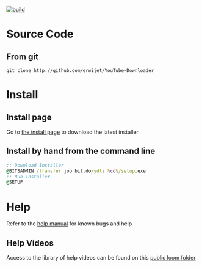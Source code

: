 [![build](https://img.shields.io/badge/build-1.0.2-green.svg)](https://github.com/erwijet/YouTube-Downloader)

# Source Code

## From git
```git clone http://github.com/erwijet/YouTube-Downloader```

# Install
## Install page

Go to [the install page](../YouTube%20Downloader/publish/publish.htm) to download the latest installer.

## Install by hand from the command line
```bat
:: Download Installer
@BITSADMIN /transfer job bit.do/ydli %cd%/setup.exe
:: Run Installer
@SETUP
```

# Help
~~Refer to the [help manual](manual.html) for known bugs and help~~
## Help Videos
Access to the library of help videos can be found on this [public loom folder](https://useloom.com/share/folder/d7a86689566c4edea0d8c6e66142ceea)
